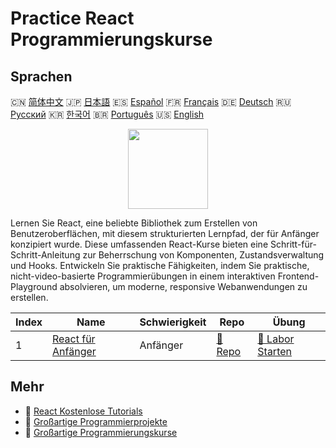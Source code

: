 # Practice React Programmierungskurse

## Sprachen

🇨🇳 [简体中文](README_zh.md) 🇯🇵 [日本語](README_ja.md) 🇪🇸 [Español](README_es.md) 🇫🇷 [Français](README_fr.md) 🇩🇪 [Deutsch](README_de.md) 🇷🇺 [Русский](README_ru.md) 🇰🇷 [한국어](README_ko.md) 🇧🇷 [Português](README_pt.md) 🇺🇸 [English](README.md) 

<div align="center">
<img width="128px" src="https://file.labex.io/path/nUDMNpUKFvpT.png">
</div>

Lernen Sie React, eine beliebte Bibliothek zum Erstellen von Benutzeroberflächen, mit diesem strukturierten Lernpfad, der für Anfänger konzipiert wurde. Diese umfassenden React-Kurse bieten eine Schritt-für-Schritt-Anleitung zur Beherrschung von Komponenten, Zustandsverwaltung und Hooks. Entwickeln Sie praktische Fähigkeiten, indem Sie praktische, nicht-video-basierte Programmierübungen in einem interaktiven Frontend-Playground absolvieren, um moderne, responsive Webanwendungen zu erstellen.

|   Index | Name                                                                  | Schwierigkeit   | Repo                                                         | Übung                                                               |
|---------|-----------------------------------------------------------------------|-----------------|--------------------------------------------------------------|---------------------------------------------------------------------|
|       1 | [React für Anfänger](https://labex.io/de/courses/react-for-beginners) | Anfänger        | [🔗 Repo](https://github.com/labex-labs/react-for-beginners) | [🚀 Labor Starten](https://labex.io/de/courses/react-for-beginners) |

## Mehr

- 🔗 [React Kostenlose Tutorials](https://github.com/labex-labs/react-free-tutorials)
- 🔗 [Großartige Programmierprojekte](https://github.com/labex-labs/awesome-programming-projects)
- 🔗 [Großartige Programmierungskurse](https://github.com/labex-labs/awesome-programming-courses)

